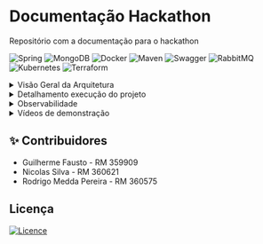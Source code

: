 # Documentação Hackathon
Repositório com a documentação para o hackathon

![Spring](https://img.shields.io/badge/spring-%236DB33F.svg?style=for-the-badge&logo=spring&logoColor=white)
![MongoDB](https://img.shields.io/badge/-MongoDB-13aa52?style=for-the-badge&logo=mongodb&logoColor=white)
![Docker](https://img.shields.io/badge/docker-%230db7ed.svg?style=for-the-badge&logo=docker&logoColor=white)
![Maven](https://img.shields.io/badge/maven-%230db7ed.svg?style=for-the-badge&logo=maven&logoColor=white)
![Swagger](https://img.shields.io/badge/-Swagger-%23Clojure?style=for-the-badge&logo=swagger&logoColor=white)
![RabbitMQ](https://img.shields.io/badge/Rabbitmq-FF6600?style=for-the-badge&logo=rabbitmq&logoColor=white)
![Kubernetes](https://img.shields.io/badge/Kubernetes-326CE5?style=for-the-badge&logo=Kubernetes&logoColor=white)
![Terraform](https://img.shields.io/badge/Terraform-7B42BC?style=flat&logo=terraform)

<details>
  <summary>Visão Geral da Arquitetura</summary>

# Descrição da arquitetura

## Visão Geral da Arquitetura

A arquitetura do projeto foi desenhada para ser robusta e escalável, utilizando uma abordagem de microserviços e infraestrutura como código com Terraform. A solução é composta por diferentes repositórios que gerenciam desde a infraestrutura base até a lógica de cada serviço.

## Componentes da Arquitetura
A solução é dividida nos seguintes componentes principais:

## Repositórios Terraform:

Infraestrutura Base: Responsável por provisionar a infraestrutura essencial, como as VPCs (Virtual Private Clouds) e o cluster Kubernetes.

Infraestrutura do Banco de Dados: Encarregado de criar a instância do banco de dados MongoDB, que foi a tecnologia escolhida para a persistência dos dados. Como o banco de dados escolhido foi o MongoDB não há a necessidade de scripts relacionados ao banco de dados.

## Microserviços:

* MS Upload: Responsável por receber os arquivos enviados pelos usuários.


* MS Frame Extractor: Processa os arquivos de vídeo, extraindo os frames, de acordo com a frequência determinada no arquivo application.properties do microserviço (propriedade file.processing.frame.interval=7).  Atualmente, as extrações são realizadas a cada 7 segundos.


* MS Processamento: Orquestra o armazenamento do arquivo completo no Amazon S3 e persiste o usuário que fez o upload e a url do arquivo compactado e do arquivo completo armazenados na S3, no banco de dados MongoDB.


* MS Notificação: Envia notificações sobre o status do processamento (sucesso ou erro) para o usuário através de webhooks.


## Autenticação:

AWS Cognito: Utilizado para gerenciar a autenticação dos usuários, gerando um token JWT (JSON Web Token) após o login.

AWS API Gateway: Atua como um ponto de entrada para as requisições, validando o token JWT gerado pelo Cognito antes de autorizar o acesso aos serviços.

## Fluxo de Funcionamento

Autenticação: O usuário se autentica no AWS Cognito, que gera um token JWT.

Requisição e Validação: Toda requisição é enviada para o AWS API Gateway, que valida a autenticidade do token JWT. Se o token for inválido, o acesso é negado.

Roteamento: O API Gateway expõe endpoints para os microserviços de Upload e Processamento. Os demais serviços (Frame Extractor e Notificação) não são expostos publicamente, comunicando-se apenas internamente.


A estratégia adotada para a extração dos frames do vídeo, foi realizar a extração dos frames, compactação do arquivo e armazenamento na Amazon S3 sob demanda, em pedaços (chunks).

Com a abordagem de processamento sob demanda, não é necessário nenhum tipo de cache dos dados e, nem é preciso receber o arquivo inteiro para depois realizar o processamento. Dessa forma, é possível realizar o processamento simultâneo de mais arquivos com a menor quantidade de recursos possível.

Segue abaixo o diagrama do fluxo descrito acima.

<img width="1024" height="768" alt="fluxograma-hacka-novo" src="https://github.com/user-attachments/assets/ca263541-9260-4998-85a5-fbc9856b3d7c" />


## Comunicação entre Serviços:

A comunicação entre os serviços Upload, Frame Extractor e Processamento é assíncrona, realizada através de mensageria com RabbitMQ.

Já a comunicação com o MS Notificação é feita de forma síncrona, através de requisições REST (HTTP) utilizando OpenFeign, a partir dos serviços Frame Extractor e Processamento.


## Processo de Upload:

O usuário envia um arquivo de vídeo para o MS Upload.

Este serviço divide o arquivo em partes menores ("chunks") de 1 MB. A fragmentação do arquivo otimiza o processamento, permitindo o envio de múltiplos arquivos simultaneamente e eliminando a necessidade de um limite para o tamanho do upload.

Os chunks do arquivo são enviados, via mensageria (RabbitMQ), para o MS Frame Extractor, identificando a qual arquivo cada chunk pertence. Para controle de reprocessamento e conclusão do processo, esse serviço indica se o chunk é o primeiro ou o último do arquivo.


## Frame Extractor:

O MS Frame Extractor consome as mensagens da fila, junta as partes do arquivo e processa os frames do vídeo.  Ao receber os chunks, este serviço realiza a extração dos frames a partir dos chunks, depois inicia a compactação e o envio do arquivo compactado para o Amazon S3 (sob demanda), e depois posta este mesmo chunk na fila MS Processamento.

Em caso de falha, é enviada uma mensagem para o MS Notificação para informar o usuário de que o processamento falhou e, por último, posta o chunk processado no momento da falha, na fila do MS Processamento, informando que ocorreu uma falha. Os chunks posteriores recebidos, em caso de falha, serão ignorados. Em caso de reprocessamento, por parte do usuário, ao receber o chunk inicial, re-inicia todo o fluxo.


## Processamento:

O MS Processamento recebe o arquivo completo, envia para armazenamento no Amazon S3 e grava os dados do upload no MongoDB.

Ao receber os chunks, o MS Processamento inicia a compactação do arquivo original e, em seguida, o envio do arquivo compactado para a Amazon S3. Ao receber o chunk final do arquivo, ele finaliza a compactação e o armazenamento do arquivo na Amazon S3. Em caso de recebimento de um chunk informando que houve falha durante a extração dos frames, ele remove o que já foi armazenado do arquivo zip na S3 e ignora os demais chunks, identificando o reprocessamento quando é recebido o chunk inicial.

Se ocorrer uma falha durante a compactação ou envio deste arquivo para a Amazon S3, é enviada uma mensagem para o MS Notificação informar o usuário e ignora os demais arquivos recebidos e informa o MS Frame Extractor para remover o arquivo armazenado previamente.


## Notificação:

Em caso de sucesso ou erro no processamento, o MS Notificação é acionado para informar o usuário através de um serviço de webhook.

</details>

<details>
  <summary>Detalhamento execução do projeto</summary>

## 👟 Passos para o provisionamento
Este projeto possui um ecossistema composto por múltiplos repositórios que se comunicam entre si e também utilizam GitHub Actions para provisionamento ou deploy automatizado.

> Para completo funcionamento da plataforma, é necessário seguir o seguinte fluxo de provisionamento:
> 1. A provisão deste repositório; [infra-base](https://github.com/ns-fiap-tc/fiap_hackathon_infra_base)
> 2. A provisão do repositório do banco de dados: [infra-bd](https://github.com/ns-fiap-tc/fiap_hackathon_infra_bd);
> 3. A provisão do repositório do microsserviço de upload: [fiap_hackathon_ms_upload](https://github.com/ns-fiap-tc/fiap_hackathon_ms_upload);
> 4. A provisão do repositório do microsserviço de notificação: [fiap_hackathon_ms_notificacao](https://github.com/ns-fiap-tc/fiap_hackathon_ms_notificacao);
> 5. A provisão do repositório do microsserviço de processamento: [fiap_hackathon_ms_processamento](https://github.com/ns-fiap-tc/fiap_hackathon_ms_processamento);
> 6. A provisão do repositório do microsserviço de extração de frames: [fiap_hackathon_ms_frameextractor](https://github.com/ns-fiap-tc/fiap_hackathon_ms_frameextractor);
> 7. A provisão do repositório para autenticação com cognito e api gateway: [fiap_hackathon_autenticacao](https://github.com/ns-fiap-tc/fiap_hackathon_autenticacao);
> 8. A provisão do repositório para observabilidade: [fiap_hackathon_observability](https://github.com/ns-fiap-tc/fiap_hackathon_observability);

## 🚀 Como rodar o projeto

### 🤖 Via GitHub Actions
<details>
  <summary>Passo a passo</summary>

#### 📖 Resumo
Cada repositório possui uma pipeline automatizada chamada `Terraform Deploy` que permite **provisionar sua respectiva infraestrutura** sempre que houver um push na branch `main`.

As branchs são protegidas e só aceitam alterações que venham de PRs previamente aprovadas.

> ⚠️ Apenas usuários com acesso ao repositório e às **GitHub Secrets** corretas conseguem utilizar esse fluxo.

#### 🔐 Pré-requisitos
Certifique-se de que as seguintes **secrets** estejam configuradas no repositório do GitHub (`Settings > Secrets and variables > Actions`), por exemplo:
- `AWS_ACCESS_KEY_ID`
- `AWS_SECRET_ACCESS_KEY`
- `AWS_SESSION_TOKEN` *(se estiver usando AWS Academy)*
- `TF_VAR_DB_USERNAME`
- `TF_VAR_DB_PASSWORD`

Essas variáveis são utilizadas pelo Terraform para autenticação e execução dos planos na AWS.

#### ⚙️ Etapas da pipeline `Terraform Deploy`
1. 🧾 **Checkout do código**: A action clona este repositório.
2. ⚒️ **Setup do Terraform**: Instala a ferramenta na máquina runner.
3. 📂 **Acesso ao diretório atual**: Todos os arquivos `.tf` são lidos da raiz do repositório.
4. 🔐 **Carregamento das variáveis sensíveis** via secrets.
5. 🧪 **Execução do `terraform init`**: Inicializa o backend e os providers.
6. 🚀 **Execução do `terraform apply`**: Cria ou atualiza a instância de banco de dados no Amazon RDS.

#### 🧭 Diagrama do fluxo

```mermaid
flowchart TD
    G[Push na branch main] --> A[Workflow: Terraform Deploy]

    subgraph Pipeline
        A1[Checkout do código]
        A2[Setup do Terraform]
        A3[Carrega Secrets da AWS e DB]
        A4[terraform init]
        A5[terraform plan]
        A6[terraform apply]
    end

    A --> A1 --> A2 --> A3 --> A4 --> A5 --> A6 --> RDS[Instância PostgreSQL no AWS RDS]
```

#### Benefícios desse fluxo
- 🤖 Automatização do deploy do banco de dados
- ✅ Redução de erros manuais
- 🔐 Segurança no uso de credenciais via GitHub Secrets
- 🔁 Reprodutibilidade garantida
- 💬 Transparência nos logs via GitHub Actions

</details>

### 💻 Localmente

<details>
  <summary>Passo a passo</summary>

#### Pré-requisitos

Antes de começar, certifique-se de ter os seguintes itens instalados e configurados em seu ambiente:

1. **Terraform**: A ferramenta que permite definir, visualizar e implantar a infraestrutura de nuvem.
2. **AWS CLI**: A interface de linha de comando da AWS.
3. **Credenciais AWS válidas**: Você precisará de uma chave de acesso e uma chave secreta para autenticar com a AWS (no momento, o repositório usa chaves e credenciais fornecidas pelo [AWS Academy](https://awsacademy.instructure.com/) e que divergem de contas padrão). Tais credenciais devem ser inseridas no arquivo `credentials` que fica dentro da pasta `.aws`
4. **Bucket S3 criado na AWS convencional (que não seja na aws academy)**: Você precisará de uma chave de acesso e uma chave secreta para autenticar com a AWS e conectar ao S3. Tal abordagem foi necessária pois a AWS academy não permite a criação de roles e isso inviabilizou a comunicação dos serviços rodando no eks com o S3 da AWS academy. Com isso a solução foi criar um bucket com uma role específica para ele em um conta convencional da AWS 

## Como usar(Seguir os passos abaixo para cada repositório mencionado anteriormente obedecendo a ordem correta)

1. **Clonar cada repositório mencionado acima, por exemplo**:

```bash
git clone https://github.com/ns-fiap-tc/fiap_hackathon_ms_upload
```

2. **Acesse o diretório do repositório clonado, por exemplo**:

```bash
cd fiap_hackathon_ms_upload
```

3. **Defina as variáveis necessárias ao nível de ambiente, criando um arquivo `.env` de acordo com o arquivo contido em cada repositório `.env.exemplo`. Exemplo:**:

```bash
DOCKERHUB_USERNAME="dockerhub_username"
DOCKERHUB_ACCESS_TOKEN="dokerhub_token"
```

4. **Inicialize o diretório Terraform**:

```bash
terraform init
```

5. **Visualize as mudanças que serão feitas**:

```bash
./terraform.sh plan
```

6. **Provisione a infraestrutura**:

```bash
./terraform.sh apply -auto-approve
```

7. **Para destruir a infraestrutura provisionada**:

```bash
./terraform.sh destroy -auto-approve
```
</details>
</details>

<details>
  <summary>Observabilidade</summary>
  
### 🔍︎ Observalibilidade  
O projeto possui uma solução completa de observabilidade para microsserviços usando OpenTelemetry, Prometheus e Grafana em Kubernetes que está detalhado no seguinte repositório [fiap_hackathon_observability](https://github.com/ns-fiap-tc/fiap_hackathon_observability)
</details>

<details>
  <summary>Vídeos de demonstração</summary>
  
### 🎥 Vídeos de demonstração  
Foi criada a seguinte playlist do youtube, na qual se encontram vídeos curtos separados por tópicos com uma exemplificação sobre como o projeto funciona:
https://www.youtube.com/playlist?list=PLZ62rfewHWIwMu74YGTGLn8WNHx3vthAU
</details>

## ✨ Contribuidores

- Guilherme Fausto - RM 359909
- Nicolas Silva - RM 360621
- Rodrigo Medda Pereira - RM 360575

## Licença

[![Licence](https://img.shields.io/github/license/Ileriayo/markdown-badges?style=for-the-badge)](./LICENSE)
